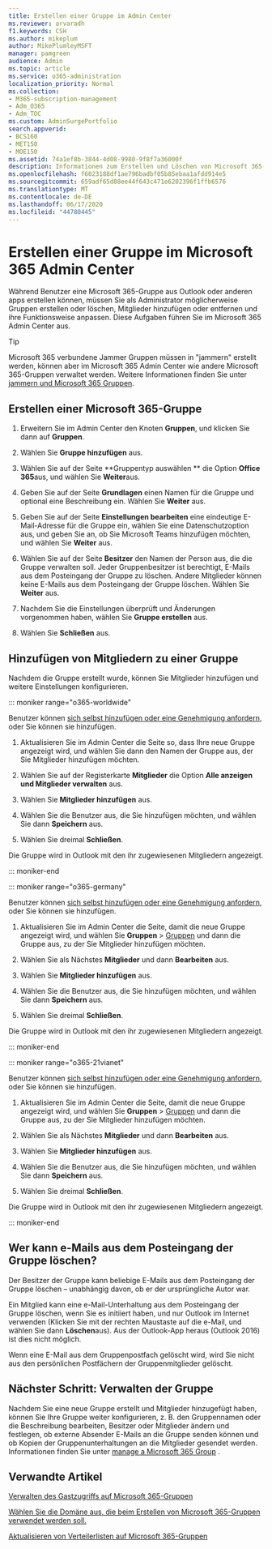 ```yaml
---
title: Erstellen einer Gruppe im Admin Center
ms.reviewer: arvaradh
f1.keywords: CSH
ms.author: mikeplum
author: MikePlumleyMSFT
manager: pamgreen
audience: Admin
ms.topic: article
ms.service: o365-administration
localization_priority: Normal
ms.collection:
- M365-subscription-management
- Adm_O365
- Adm_TOC
ms.custom: AdminSurgePortfolio
search.appverid:
- BCS160
- MET150
- MOE150
ms.assetid: 74a1ef8b-3844-4d08-9980-9f8f7a36000f
description: Informationen zum Erstellen und Löschen von Microsoft 365-Gruppen, zum Hinzufügen und Entfernen von Gruppenmitgliedern sowie zum Anpassen der Funktionsweise der Gruppe.
ms.openlocfilehash: f6023188df1ae796badbf05b85ebaa1afdd914e5
ms.sourcegitcommit: 659adf65d88ee44f643c471e6202396f1ffb6576
ms.translationtype: MT
ms.contentlocale: de-DE
ms.lasthandoff: 06/17/2020
ms.locfileid: "44780445"
---
```

# <a name="create-a-group-in-the-microsoft-365-admin-center"></a>Erstellen einer Gruppe im Microsoft 365 Admin Center
  
Während Benutzer eine Microsoft 365-Gruppe aus Outlook oder anderen apps erstellen können, müssen Sie als Administrator möglicherweise Gruppen erstellen oder löschen, Mitglieder hinzufügen oder entfernen und ihre Funktionsweise anpassen. Diese Aufgaben führen Sie im Microsoft 365 Admin Center aus. 

> [!TIP]
> Microsoft 365 verbundene Jammer Gruppen müssen in "jammern" erstellt werden, können aber im Microsoft 365 Admin Center wie andere Microsoft 365-Gruppen verwaltet werden. Weitere Informationen finden Sie unter [jammern und Microsoft 365 Gruppen](https://docs.microsoft.com/yammer/manage-yammer-groups/yammer-and-office-365-groups). 

## <a name="create-a-microsoft-365-group"></a>Erstellen einer Microsoft 365-Gruppe

1. Erweitern Sie im Admin Center den Knoten **Gruppen**, und klicken Sie dann auf **Gruppen**.

2. Wählen Sie **Gruppe hinzufügen** aus.
  
3. Wählen Sie auf der Seite **Gruppentyp auswählen ** die Option **Office 365**aus, und wählen Sie **Weiter**aus.

4. Geben Sie auf der Seite **Grundlagen** einen Namen für die Gruppe und optional eine Beschreibung ein. Wählen Sie **Weiter** aus.
    
5. Geben Sie auf der Seite **Einstellungen bearbeiten** eine eindeutige E-Mail-Adresse für die Gruppe ein, wählen Sie eine Datenschutzoption aus, und geben Sie an, ob Sie Microsoft Teams hinzufügen möchten, und wählen Sie **Weiter** aus.
    
6. Wählen Sie auf der Seite **Besitzer** den Namen der Person aus, die die Gruppe verwalten soll. Jeder Gruppenbesitzer ist berechtigt, E-Mails aus dem Posteingang der Gruppe zu löschen. Andere Mitglieder können keine E-Mails aus dem Posteingang der Gruppe löschen. Wählen Sie **Weiter** aus.
    
7. Nachdem Sie die Einstellungen überprüft und Änderungen vorgenommen haben, wählen Sie **Gruppe erstellen** aus.

8. Wählen Sie **Schließen** aus.
    
## <a name="add-members-to-the-group"></a>Hinzufügen von Mitgliedern zu einer Gruppe

Nachdem die Gruppe erstellt wurde, können Sie Mitglieder hinzufügen und weitere Einstellungen konfigurieren.

::: moniker range="o365-worldwide"

Benutzer können [sich selbst hinzufügen oder eine Genehmigung anfordern](https://support.microsoft.com/office/2e59e19c-b872-44c8-ae84-0acc4b79c45d), oder Sie können sie hinzufügen.

1. Aktualisieren Sie im Admin Center die Seite so, dass Ihre neue Gruppe angezeigt wird, und wählen Sie dann den Namen der Gruppe aus, der Sie Mitglieder hinzufügen möchten.
    
2. Wählen Sie auf der Registerkarte **Mitglieder** die Option **Alle anzeigen und Mitglieder verwalten** aus.

3. Wählen Sie **Mitglieder hinzufügen** aus.
    
4. Wählen Sie die Benutzer aus, die Sie hinzufügen möchten, und wählen Sie dann **Speichern** aus.
    
5. Wählen Sie dreimal **Schließen**. 
    
Die Gruppe wird in Outlook mit den ihr zugewiesenen Mitgliedern angezeigt.

::: moniker-end

::: moniker range="o365-germany"

Benutzer können [sich selbst hinzufügen oder eine Genehmigung anfordern](https://support.microsoft.com/office/2e59e19c-b872-44c8-ae84-0acc4b79c45d), oder Sie können sie hinzufügen.
1. Aktualisieren Sie im Admin Center die Seite, damit die neue Gruppe angezeigt wird, und wählen Sie **Gruppen** \> <a href="https://go.microsoft.com/fwlink/p/?linkid=2052855" target="_blank">Gruppen</a> und dann die Gruppe aus, zu der Sie Mitglieder hinzufügen möchten.
    
2. Wählen Sie als Nächstes **Mitglieder** und dann **Bearbeiten** aus.
3. Wählen Sie **Mitglieder hinzufügen** aus.
    
4. Wählen Sie die Benutzer aus, die Sie hinzufügen möchten, und wählen Sie dann **Speichern** aus.
    
5. Wählen Sie dreimal **Schließen**. 
    
Die Gruppe wird in Outlook mit den ihr zugewiesenen Mitgliedern angezeigt.
  
::: moniker-end

::: moniker range="o365-21vianet"

Benutzer können [sich selbst hinzufügen oder eine Genehmigung anfordern](https://support.microsoft.com/office/2e59e19c-b872-44c8-ae84-0acc4b79c45d), oder Sie können sie hinzufügen.
1. Aktualisieren Sie im Admin Center die Seite, damit die neue Gruppe angezeigt wird, und wählen Sie **Gruppen** \> <a href="https://go.microsoft.com/fwlink/p/?linkid=2052855" target="_blank">Gruppen</a> und dann die Gruppe aus, zu der Sie Mitglieder hinzufügen möchten.
    
2. Wählen Sie als Nächstes **Mitglieder** und dann **Bearbeiten** aus.
3. Wählen Sie **Mitglieder hinzufügen** aus.
    
4. Wählen Sie die Benutzer aus, die Sie hinzufügen möchten, und wählen Sie dann **Speichern** aus.
    
5. Wählen Sie dreimal **Schließen**. 
    
Die Gruppe wird in Outlook mit den ihr zugewiesenen Mitgliedern angezeigt.
  
::: moniker-end

## <a name="who-can-delete-email-from-the-group-inbox"></a>Wer kann e-Mails aus dem Posteingang der Gruppe löschen?

Der Besitzer der Gruppe kann beliebige E-Mails aus dem Posteingang der Gruppe löschen – unabhängig davon, ob er der ursprüngliche Autor war.
  
Ein Mitglied kann eine e-Mail-Unterhaltung aus dem Posteingang der Gruppe löschen, wenn Sie es initiiert haben, und nur Outlook im Internet verwenden (Klicken Sie mit der rechten Maustaste auf die e-Mail, und wählen Sie dann **Löschen**aus). Aus der Outlook-App heraus (Outlook 2016) ist dies nicht möglich.
  
Wenn eine E-Mail aus dem Gruppenpostfach gelöscht wird, wird Sie nicht aus den persönlichen Postfächern der Gruppenmitglieder gelöscht.

## <a name="next-step-manage-your-group"></a>Nächster Schritt: Verwalten der Gruppe

Nachdem Sie eine neue Gruppe erstellt und Mitglieder hinzugefügt haben, können Sie Ihre Gruppe weiter konfigurieren, z. B. den Gruppennamen oder die Beschreibung bearbeiten, Besitzer oder Mitglieder ändern und festlegen, ob externe Absender E-Mails an die Gruppe senden können und ob Kopien der Gruppenunterhaltungen an die Mitglieder gesendet werden. Informationen finden Sie unter [manage a Microsoft 365 Group](manage-groups.md) .

## <a name="related-articles"></a>Verwandte Artikel

[Verwalten des Gastzugriffs auf Microsoft 365-Gruppen](https://support.microsoft.com/office/bfc7a840-868f-4fd6-a390-f347bf51aff6)

[Wählen Sie die Domäne aus, die beim Erstellen von Microsoft 365-Gruppen verwendet werden soll.](choose-domain-to-create-groups.md)

[Aktualisieren von Verteilerlisten auf Microsoft 365-Gruppen](../manage/upgrade-distribution-lists.md)
